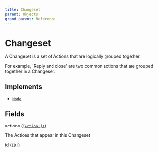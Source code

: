 ```yaml
---
title: Changeset
parent: Objects
grand_parent: Reference
---
```


# Changeset

A Changeset is a set of Actions that are logically grouped together.

For example, 'Reply and close' are two common actions that are grouped together in a Changeset.

## Implements

- <code><a href="/docs/reference/interface/node">Node</a></code>

## Fields

<div class="field-entry ">
  <span id="actions" class="field-name anchored">actions (<code><a href="/docs/reference/union/action">[Action!]!</a></code>)</span>

  <div class="description-wrapper">
   <p>The Actions that appear in this Changeset</p>

  </div>
</div>

<div class="field-entry ">
  <span id="id" class="field-name anchored">id (<code><a href="/docs/reference/scalar/id">ID!</a></code>)</span>

  <div class="description-wrapper">

  </div>
</div>

